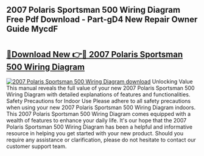 ## 2007 Polaris Sportsman 500 Wiring Diagram Free Pdf Download - Part-gD4 New Repair Owner Guide MycdF

# <h2><a href="http://dfm0l9w.blite.top/?on=2007+Polaris+Sportsman+500+Wiring+Diagram">🔗Download New 👉🔴 2007 Polaris Sportsman 500 Wiring Diagram</a></h2>

[![2007 Polaris Sportsman 500 Wiring Diagram download](https://i.imgur.com/lujVjoI.png)](http://dfm0l9w.blite.top/?on=2007+Polaris+Sportsman+500+Wiring+Diagram)
Unlocking Value This manual reveals the full value of your new 2007 Polaris Sportsman 500 Wiring Diagram with detailed explanations of features and functionalities. Safety Precautions for Indoor Use Please adhere to all safety precautions when using your new 2007 Polaris Sportsman 500 Wiring Diagram indoors. This 2007 Polaris Sportsman 500 Wiring Diagram comes equipped with a wealth of features to enhance your daily life. It's our hope that the 2007 Polaris Sportsman 500 Wiring Diagram has been a helpful and informative resource in helping you get started with your new product. Should you require any assistance or clarification, please do not hesitate to contact our customer support team.
